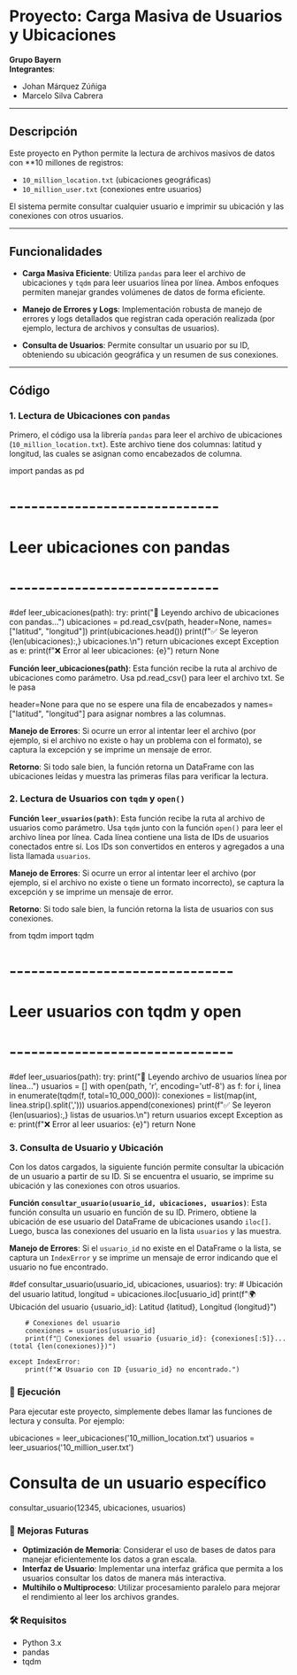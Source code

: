 #  Proyecto: Carga Masiva de Usuarios y Ubicaciones 

**Grupo Bayern**  
**Integrantes**:
- Johan Márquez Zúñiga  
- Marcelo Silva Cabrera  

---

##  Descripción

Este proyecto en Python permite la lectura de archivos masivos de datos con **10 millones de registros:  
- `10_million_location.txt` (ubicaciones geográficas)  
- `10_million_user.txt` (conexiones entre usuarios)

El sistema permite consultar cualquier usuario e imprimir su ubicación y las conexiones con otros usuarios.

---

##  Funcionalidades

- **Carga Masiva Eficiente**: Utiliza `pandas` para leer el archivo de ubicaciones y `tqdm` para leer usuarios línea por línea. Ambos enfoques permiten manejar grandes volúmenes de datos de forma eficiente.
  
- **Manejo de Errores y Logs**: Implementación robusta de manejo de errores y logs detallados que registran cada operación realizada (por ejemplo, lectura de archivos y consultas de usuarios).
  
- **Consulta de Usuarios**: Permite consultar un usuario por su ID, obteniendo su ubicación geográfica y un resumen de sus conexiones.

---

##  Código

### 1. Lectura de Ubicaciones con `pandas`

Primero, el código usa la librería `pandas` para leer el archivo de ubicaciones (`10_million_location.txt`). Este archivo tiene dos columnas: latitud y longitud, las cuales se asignan como encabezados de columna.


import pandas as pd

# -----------------------------
# Leer ubicaciones con pandas
# -----------------------------
#def leer_ubicaciones(path):
    try:
        print("📍 Leyendo archivo de ubicaciones con pandas...")
        ubicaciones = pd.read_csv(path, header=None, names=["latitud", "longitud"])
        print(ubicaciones.head())
        print(f"✅ Se leyeron {len(ubicaciones):,} ubicaciones.\n")
        return ubicaciones
    except Exception as e:
        print(f"❌ Error al leer ubicaciones: {e}")
        return None


**Función leer_ubicaciones(path)**: Esta función recibe la ruta al archivo de ubicaciones como parámetro. Usa pd.read_csv() para leer el archivo txt. Se le pasa 

header=None para que no se espere una fila de encabezados y names=["latitud", "longitud"] para asignar nombres a las columnas.

**Manejo de Errores**: Si ocurre un error al intentar leer el archivo (por ejemplo, si el archivo no existe o hay un problema con el formato), se captura la excepción y se imprime un mensaje de error.

**Retorno**: Si todo sale bien, la función retorna un DataFrame con las ubicaciones leídas y muestra las primeras filas para verificar la lectura.

### 2. Lectura de Usuarios con `tqdm` y `open()`

**Función `leer_usuarios(path)`**: Esta función recibe la ruta al archivo de usuarios como parámetro. Usa `tqdm` junto con la función `open()` para leer el archivo línea por línea. Cada línea contiene una lista de IDs de usuarios conectados entre sí. Los IDs son convertidos en enteros y agregados a una lista llamada `usuarios`.

**Manejo de Errores**: Si ocurre un error al intentar leer el archivo (por ejemplo, si el archivo no existe o tiene un formato incorrecto), se captura la excepción y se imprime un mensaje de error.

**Retorno**: Si todo sale bien, la función retorna la lista de usuarios con sus conexiones.


from tqdm import tqdm

# -------------------------------
# Leer usuarios con tqdm y open
# -------------------------------
#def leer_usuarios(path):
    try:
        print("👥 Leyendo archivo de usuarios línea por línea...")
        usuarios = []
        with open(path, 'r', encoding='utf-8') as f:
            for i, linea in enumerate(tqdm(f, total=10_000_000)):
                conexiones = list(map(int, linea.strip().split(',')))
                usuarios.append(conexiones)
        print(f"✅ Se leyeron {len(usuarios):,} listas de usuarios.\n")
        return usuarios
    except Exception as e:
        print(f"❌ Error al leer usuarios: {e}")
        return None


### 3. Consulta de Usuario y Ubicación

Con los datos cargados, la siguiente función permite consultar la ubicación de un usuario a partir de su ID. Si se encuentra el usuario, se imprime su ubicación y las conexiones con otros usuarios.

**Función `consultar_usuario(usuario_id, ubicaciones, usuarios)`**: Esta función consulta un usuario en función de su ID. Primero, obtiene la ubicación de ese usuario del DataFrame de ubicaciones usando `iloc[]`. Luego, busca las conexiones del usuario en la lista `usuarios` y las muestra.

**Manejo de Errores**: Si el `usuario_id` no existe en el DataFrame o la lista, se captura un `IndexError` y se imprime un mensaje de error indicando que el usuario no fue encontrado.

#def consultar_usuario(usuario_id, ubicaciones, usuarios):
    try:
        # Ubicación del usuario
        latitud, longitud = ubicaciones.iloc[usuario_id]
        print(f"🌍 Ubicación del usuario {usuario_id}: Latitud {latitud}, Longitud {longitud}")
        
        # Conexiones del usuario
        conexiones = usuarios[usuario_id]
        print(f"🔗 Conexiones del usuario {usuario_id}: {conexiones[:5]}... (total {len(conexiones)})")
    
    except IndexError:
        print(f"❌ Usuario con ID {usuario_id} no encontrado.")


### 🏁 Ejecución

Para ejecutar este proyecto, simplemente debes llamar las funciones de lectura y consulta. Por ejemplo:



ubicaciones = leer_ubicaciones('10_million_location.txt')
usuarios = leer_usuarios('10_million_user.txt')

# Consulta de un usuario específico
consultar_usuario(12345, ubicaciones, usuarios)

### 🚧 Mejoras Futuras

- **Optimización de Memoria**: Considerar el uso de bases de datos para manejar eficientemente los datos a gran escala.
- **Interfaz de Usuario**: Implementar una interfaz gráfica que permita a los usuarios consultar los datos de manera más interactiva.
- **Multihilo o Multiproceso**: Utilizar procesamiento paralelo para mejorar el rendimiento al leer los archivos grandes.

### 🛠 Requisitos

- Python 3.x
- pandas
- tqdm


